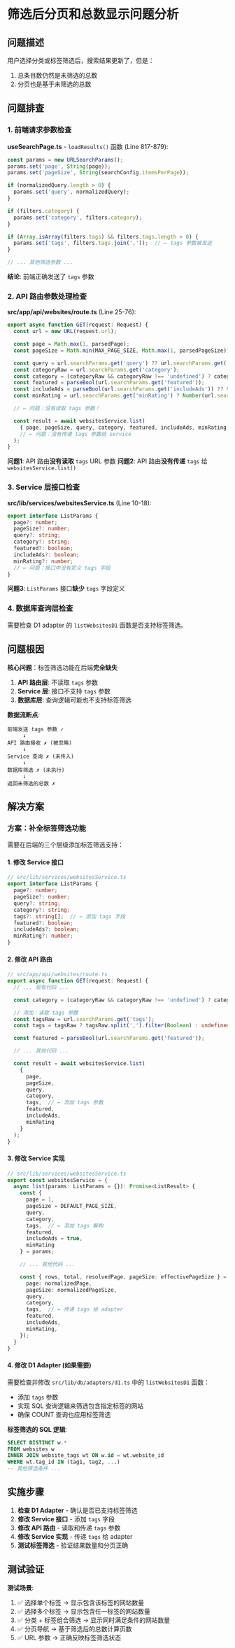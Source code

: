 # 筛选后分页和总数显示问题分析

## 问题描述
用户选择分类或标签筛选后，搜索结果更新了，但是：
1. 总条目数仍然是未筛选的总数
2. 分页也是基于未筛选的总数

## 问题排查

### 1. 前端请求参数检查

**useSearchPage.ts** - `loadResults()` 函数 (Line 817-879):
```typescript
const params = new URLSearchParams();
params.set('page', String(page));
params.set('pageSize', String(searchConfig.itemsPerPage));

if (normalizedQuery.length > 0) {
  params.set('query', normalizedQuery);
}

if (filters.category) {
  params.set('category', filters.category);
}

if (Array.isArray(filters.tags) && filters.tags.length > 0) {
  params.set('tags', filters.tags.join(','));  // ← tags 参数被发送
}

// ... 其他筛选参数 ...
```

**结论**: 前端正确发送了 `tags` 参数

### 2. API 路由参数处理检查

**src/app/api/websites/route.ts** (Line 25-76):
```typescript
export async function GET(request: Request) {
  const url = new URL(request.url);

  const page = Math.max(1, parsedPage);
  const pageSize = Math.min(MAX_PAGE_SIZE, Math.max(1, parsedPageSize));

  const query = url.searchParams.get('query') ?? url.searchParams.get('q') ?? undefined;
  const categoryRaw = url.searchParams.get('category');
  const category = (categoryRaw && categoryRaw !== 'undefined') ? categoryRaw : undefined;
  const featured = parseBool(url.searchParams.get('featured'));
  const includeAds = parseBool(url.searchParams.get('includeAds')) ?? true;
  const minRating = url.searchParams.get('minRating') ? Number(url.searchParams.get('minRating')) : undefined;

  // ← 问题：没有读取 tags 参数！

  const result = await websitesService.list(
    { page, pageSize, query, category, featured, includeAds, minRating }
    // ← 问题：没有传递 tags 参数给 service
  );
}
```

**问题1**: API 路由**没有读取** `tags` URL 参数
**问题2**: API 路由**没有传递** `tags` 给 `websitesService.list()`

### 3. Service 层接口检查

**src/lib/services/websitesService.ts** (Line 10-18):
```typescript
export interface ListParams {
  page?: number;
  pageSize?: number;
  query?: string;
  category?: string;
  featured?: boolean;
  includeAds?: boolean;
  minRating?: number;
  // ← 问题：接口中没有定义 tags 字段
}
```

**问题3**: `ListParams` 接口**缺少** `tags` 字段定义

### 4. 数据库查询层检查

需要检查 D1 adapter 的 `listWebsitesD1` 函数是否支持标签筛选。

## 问题根因

**核心问题**：标签筛选功能在后端**完全缺失**

1. **API 路由层**: 不读取 `tags` 参数
2. **Service 层**: 接口不支持 `tags` 参数
3. **数据库层**: 查询逻辑可能也不支持标签筛选

**数据流断点**:
```
前端发送 tags 参数 ✓
     ↓
API 路由接收 ✗ (被忽略)
     ↓
Service 查询 ✗ (未传入)
     ↓
数据库筛选 ✗ (未执行)
     ↓
返回未筛选的总数 ✗
```

## 解决方案

### 方案：补全标签筛选功能

需要在后端的三个层级添加标签筛选支持：

#### 1. 修改 Service 接口
```typescript
// src/lib/services/websitesService.ts
export interface ListParams {
  page?: number;
  pageSize?: number;
  query?: string;
  category?: string;
  tags?: string[];  // ← 添加 tags 字段
  featured?: boolean;
  includeAds?: boolean;
  minRating?: number;
}
```

#### 2. 修改 API 路由
```typescript
// src/app/api/websites/route.ts
export async function GET(request: Request) {
  // ... 现有代码 ...

  const category = (categoryRaw && categoryRaw !== 'undefined') ? categoryRaw : undefined;

  // 添加：读取 tags 参数
  const tagsRaw = url.searchParams.get('tags');
  const tags = tagsRaw ? tagsRaw.split(',').filter(Boolean) : undefined;

  const featured = parseBool(url.searchParams.get('featured'));

  // ... 其他代码 ...

  const result = await websitesService.list(
    {
      page,
      pageSize,
      query,
      category,
      tags,  // ← 添加 tags 参数
      featured,
      includeAds,
      minRating
    }
  );
}
```

#### 3. 修改 Service 实现
```typescript
// src/lib/services/websitesService.ts
export const websitesService = {
  async list(params: ListParams = {}): Promise<ListResult> {
    const {
      page = 1,
      pageSize = DEFAULT_PAGE_SIZE,
      query,
      category,
      tags,  // ← 添加 tags 解构
      featured,
      includeAds = true,
      minRating
    } = params;

    // ... 其他代码 ...

    const { rows, total, resolvedPage, pageSize: effectivePageSize } = await adapter.listWebsitesD1({
      page: normalizedPage,
      pageSize: normalizedPageSize,
      query,
      category,
      tags,  // ← 传递 tags 给 adapter
      featured,
      includeAds,
      minRating,
    });
  }
}
```

#### 4. 修改 D1 Adapter (如果需要)

需要检查并修改 `src/lib/db/adapters/d1.ts` 中的 `listWebsitesD1` 函数：
- 添加 `tags` 参数
- 实现 SQL 查询逻辑来筛选包含指定标签的网站
- 确保 COUNT 查询也应用标签筛选

**标签筛选的 SQL 逻辑**:
```sql
SELECT DISTINCT w.*
FROM websites w
INNER JOIN website_tags wt ON w.id = wt.website_id
WHERE wt.tag_id IN (tag1, tag2, ...)
-- 其他筛选条件 ...
```

## 实施步骤

1. **检查 D1 Adapter** - 确认是否已支持标签筛选
2. **修改 Service 接口** - 添加 `tags` 字段
3. **修改 API 路由** - 读取和传递 `tags` 参数
4. **修改 Service 实现** - 传递 `tags` 给 adapter
5. **测试标签筛选** - 验证结果数量和分页正确

## 测试验证

**测试场景**:
1. ✅ 选择单个标签 → 显示包含该标签的网站数量
2. ✅ 选择多个标签 → 显示包含任一标签的网站数量
3. ✅ 分类 + 标签组合筛选 → 显示同时满足条件的网站数量
4. ✅ 分页导航 → 基于筛选后的总数计算页数
5. ✅ URL 参数 → 正确反映标签筛选状态
